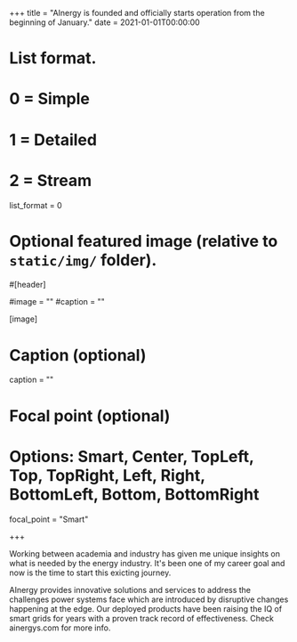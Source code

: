 +++
title = "AInergy is founded and officially starts operation from the beginning of January."
date = 2021-01-01T00:00:00

# List format.
#   0 = Simple
#   1 = Detailed
#   2 = Stream
list_format = 0

# Optional featured image (relative to `static/img/` folder).
#[header]

#image = ""
#caption = ""

[image]
  # Caption (optional)
  caption = ""
  
  # Focal point (optional)
  # Options: Smart, Center, TopLeft, Top, TopRight, Left, Right, BottomLeft, Bottom, BottomRight
  focal_point = "Smart"

+++

Working between academia and industry has given me unique insights on what is needed by the energy industry. It's been one of my career goal and now is the time to start this exicting journey.

AInergy provides innovative solutions and services to address the challenges power systems face which are introduced by disruptive changes happening at the edge. Our deployed products have been raising the IQ of smart grids for years with a proven track record of effectiveness. Check ainergys.com for more info.
